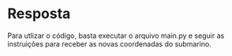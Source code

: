 # Resposta 

Para utlizar o código, basta executar o arquivo main.py e seguir as  
instruições para receber as novas coordenadas do submarino.